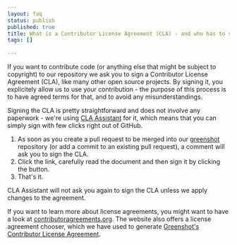 ```yaml
---
layout: faq
status: publish
published: true
title: What is a Contributor License Agreement (CLA) - and who has to sign it?
tags: []
 
---
```


If you want to contribute code (or anything else that might be subject to copyright) to our repository we ask you to sign a Contributor License Agreement (CLA), like many other open source projects.
By signing it, you explicitely allow us to use your contribution - the purpose of this process is to have agreed terms for that, and to avoid any misunderstandings.

Signing the CLA is pretty straightforward and does not involve any paperwork - we're using [CLA Assistant](https://cla-assistant.io/) for it, which means that you can simply sign with few clicks right out of GitHub.

1. As soon as you create a pull request to be merged into our [greenshot](https://github.com/greenshot/greenshot) repository (or add a commit to an existing pull request), a comment will ask you to sign the CLA.
2. Click the link, carefully read the document and then sign it by clicking the button.
3. That's it.

CLA Assistant will not ask you again to sign the CLA unless we apply changes to the agreement.

If you want to learn more about license agreements, you might want to have a look at [contributoragreements.org](http://contributoragreements.org/). The website also offers a license agreement chooser, which we have used to generate [Greenshot's Contributor License Agreement](https://cla-assistant.io/greenshot/greenshot).

